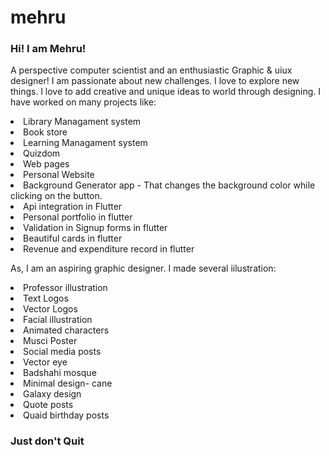 # mehru

<h3> Hi! I am Mehru! </h3>

<p> A perspective computer scientist and an enthusiastic Graphic & uiux designer! I am passionate about new challenges. I love to explore new things. l love to add creative and unique ideas to world through designing. I have worked on many projects like: 
  <ui></ui>
  <li> Library Managament system </li>
<li> Book store </li>
  <li> Learning Managament system </li>
  <li> Quizdom</li>
  <li> Web pages</li>
  <li> Personal Website </li>
  <li> Background Generator app - That changes the background color while clicking on the button.</li>
  <li> Api integration in Flutter</li>
  <li> Personal portfolio in flutter </li>
  <li> Validation in Signup forms in flutter </li>
  <li> Beautiful cards in flutter </li>
  <li> Revenue and expenditure record in flutter </li>


<p> As, I am an aspiring graphic designer. I made several iilustration:
   <ui></ui>
  <li> Professor illustration </li>
  <li> Text Logos </li>
  <li> Vector Logos </li>
  <li> Facial illustration </li>
  <li> Animated characters </li>
  <li> Musci Poster </li>
  <li> Social media posts</li>
  <li> Vector eye</li>
  <li> Badshahi mosque</li>
  <li> Minimal design- cane</li>
  <li> Galaxy design</li>
  <li> Quote posts</li>
  <li> Quaid birthday posts</li>
    </p>

<h3> Just don't Quit </h3>
